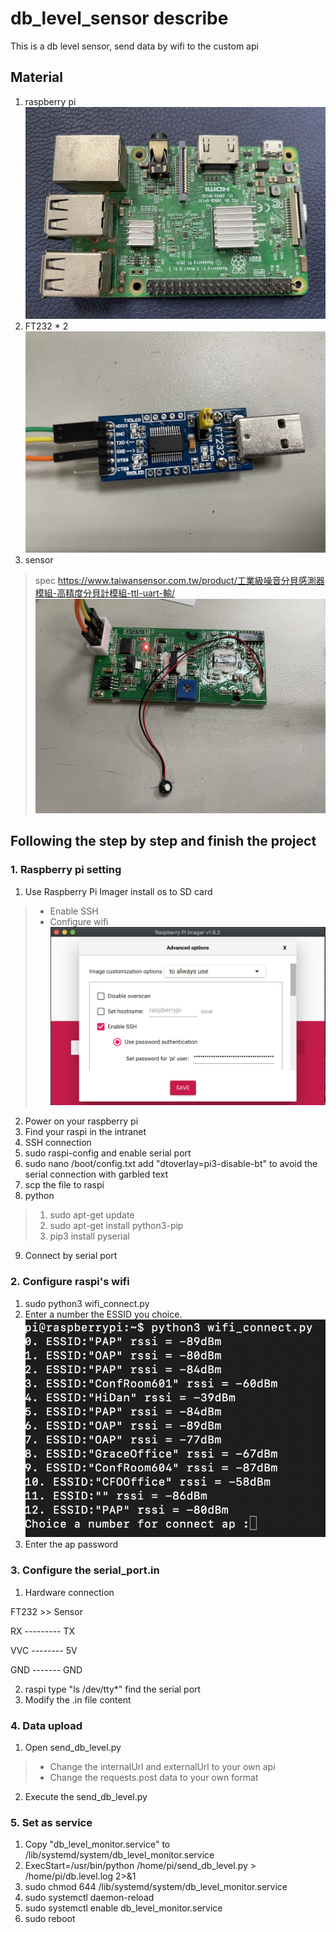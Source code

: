 # db_level_sensor describe
This is a db level sensor, send data by wifi to the custom api

## Material
1. raspberry pi
![raspberry pi](https://github.com/Dan19920406/db_level_sensor/blob/main/picture/raspberry_pi.png)
2. FT232 * 2
![FT232](https://github.com/Dan19920406/db_level_sensor/blob/main/picture/FT232.png)
3. sensor
> spec <https://www.taiwansensor.com.tw/product/工業級噪音分貝感測器模組-高精度分貝計模組-ttl-uart-輸/>
![sensor](https://github.com/Dan19920406/db_level_sensor/blob/main/picture/db_level_sensor.png)

## Following the step by step and finish the project
### 1. Raspberry pi setting
1. Use Raspberry Pi Imager install os to SD card
> - Enable SSH
> - Configure wifi
![imager](https://github.com/Dan19920406/db_level_sensor/blob/main/picture/raspberry_pi_imager.png)
2. Power on your raspberry pi
3. Find your raspi in the intranet
4. SSH connection
5. sudo raspi-config and enable serial port
6. sudo nano /boot/config.txt add "dtoverlay=pi3-disable-bt" to avoid the serial connection with garbled text
7. scp the file to raspi
8. python
> 1. sudo apt-get update
> 2. sudo apt-get install python3-pip
> 3. pip3 install pyserial
9. Connect by serial port

### 2. Configure raspi's wifi
1. sudo python3 wifi_connect.py
2. Enter a number the ESSID you choice.
![choice ap](https://github.com/Dan19920406/db_level_sensor/blob/main/picture/configure_wifi.png)
3. Enter the ap password

### 3. Configure the serial_port.in
1. Hardware connection

FT232 >> Sensor

RX --------- TX

VVC -------- 5V

GND ------- GND

2. raspi type "ls /dev/tty*" find the serial port
3. Modify the .in file content

### 4. Data upload
1. Open send_db_level.py
> - Change the internalUrl and externalUrl to your own api
> - Change the requests.post data to your own format
2. Execute the send_db_level.py

### 5. Set as service
1. Copy "db_level_monitor.service" to /lib/systemd/system/db_level_monitor.service
2. ExecStart=/usr/bin/python /home/pi/send_db_level.py > /home/pi/db.level.log 2>&1 
3. sudo chmod 644 /lib/systemd/system/db_level_monitor.service
4. sudo systemctl daemon-reload
5. sudo systemctl enable db_level_monitor.service
6. sudo reboot


